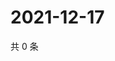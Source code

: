 # 2021-12-17

共 0 条

<!-- BEGIN WEIBO -->
<!-- 最后更新时间 Fri Dec 17 2021 12:01:06 GMT+0800 (China Standard Time) -->

<!-- END WEIBO -->
